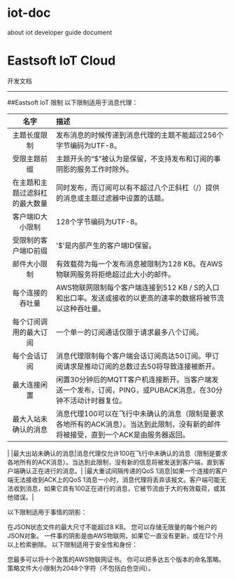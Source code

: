 # iot-doc
about iot developer guide document
# Eastsoft IoT Cloud

开发文档

---

##Eastsoft IoT 限制
以下限制适用于消息代理：

| 名字   | 描述          |
|   :-------------------:   | :------------------   |
|主题长度限制    | 发布消息的时候传递到消息代理的主题不能超过256个字节编码为UTF-8。|
|受限主题前缀   | 主题开头的“$”被认为是保留，不支持发布和订阅的事阴影的服务工作时除外。     |
|在主题和主题过滤斜杠的最大数量    | 同时发布，而订阅可以有不超过八个正斜杠（/）提供的消息或主题过滤器中设置的话题。|
| 客户端ID大小限制     | 128个字节编码为UTF-8。     |
| 受限制的客户端ID前缀      | '$'是内部产生的客户端ID保留。|
| 邮件大小限制     | 有效载荷为每一个发布消息被限制为128 KB。在AWS物联网服务将拒绝超过此大小的邮件。     |
| 每个连接的吞吐量	| AWS物联网限制每个客户端连接到512 KB / S的入口和出口率。发送或接收的以更高的速率的数据将被节流以这种吞吐量。|
| 每个订阅调用的最大订阅     | 一个单一的订阅通话仅限于请求最多八个订阅。     |
| 每个会话订阅	| 消息代理限制每个客户端会话订阅高达50订阅。甲订阅请求是推动订阅的总数过去50将导致连接被断开。|
| 最大连接闲置	| 闲置30分钟后的MQTT客户机连接断开。当客户端发送一个发布，订阅，PING，或PUBACK消息，在30分钟不活动计时器复位。|
| 最大入站未确认的消息		| 消息代理100可以在飞行中未确认的消息（限制是要求各地所有的ACK消息）。当达到此限制，没有新的邮件将被接受，直到一个ACK是由服务器返回。
|
|最大出站未确认的消息|消息代理仅允许100在飞行中未确认的消息（限制是要求各地所有的ACK消息）。当达到此限制，没有新的信息将被发送到客户端，直到客户端确认正在进行的消息。|
|最大重试间隔传递的QoS 1消息|如果一个连接的客户端无法接收到ACK上的QoS 1消息一小时，消息代理将丢弃该报文。客户端可能无法收到消息，如果它具有100正在进行的消息，它被节流由于大的有效载荷，或其他错误。|

以下限制适用于事情的阴影：

在JSON状态文件的最大尺寸不能超过8 KB。
您可以存储无限量的每个帐户的JSON对象。
一件事的阴影是由AWS物联网，如果它一直没有更新，或在12个月以上检索删除。
以下限制适用于安全性和身份：

您最多可以将十个政策的AWS物联网证书。
你可以把多达五个版本的命名策略。
策略文件大小限制为2048个字符（不包括白色空间）。
